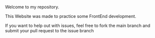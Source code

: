 Welcome to my repository.

This Website was made to practice some FrontEnd development.

If you want to help out with issues, feel free to fork the main branch and submit your pull request to the issue branch
